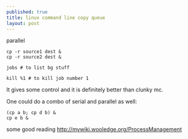 ```yaml
---
published: true
title: linux command line copy queue
layout: post
---
```

parallel

    cp -r source1 dest &
    cp -r source2 dest &

    jobs # to list bg stuff

    kill %1 # to kill job number 1

It gives some control and it is definitely better than clunky mc.

One could do a combo of serial and parallel as well:

    (cp a b; cp d b) &
    cp e b &

some good reading
<http://mywiki.wooledge.org/ProcessManagement>